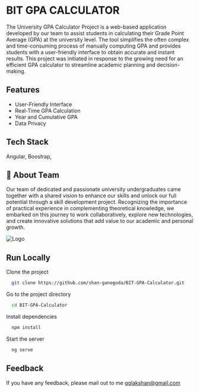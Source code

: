 
# BIT GPA CALCULATOR

The University GPA Calculator Project is a web-based application developed by our team to assist students in calculating their Grade Point Average (GPA) at the university level. The tool simplifies the often complex and time-consuming process of manually computing GPA and provides students with a user-friendly interface to obtain accurate and instant results. This project was initiated in response to the growing need for an efficient GPA calculator to streamline academic planning and decision-making.


## Features

- User-Friendly Interface
- Real-Time GPA Calculation
- Year and Cumulative GPA
- Data Privacy


## Tech Stack

Angular, Boostrap, 

## 🚀 About Team
Our team of dedicated and passionate university undergraduates came together with a shared vision to enhance our skills and unlock our full potential through a skill development project. Recognizing the importance of practical experience in complementing theoretical knowledge, we embarked on this journey to work collaboratively, explore new technologies, and create innovative solutions that add value to our academic and personal growth.


![Logo](https://cdn.icon-icons.com/icons2/2699/PNG/512/angular_logo_icon_169598.png)


## Run Locally

Clone the project

```bash
  git clone https://github.com/shan-ganegoda/BIT-GPA-Calculator.git
```

Go to the project directory

```bash
  cd BIT-GPA-Calculator
```

Install dependencies

```bash
  npm install
```

Start the server

```bash
  ng serve
```


## Feedback

If you have any feedback, please mail out to me gglakshan@gmail.com

